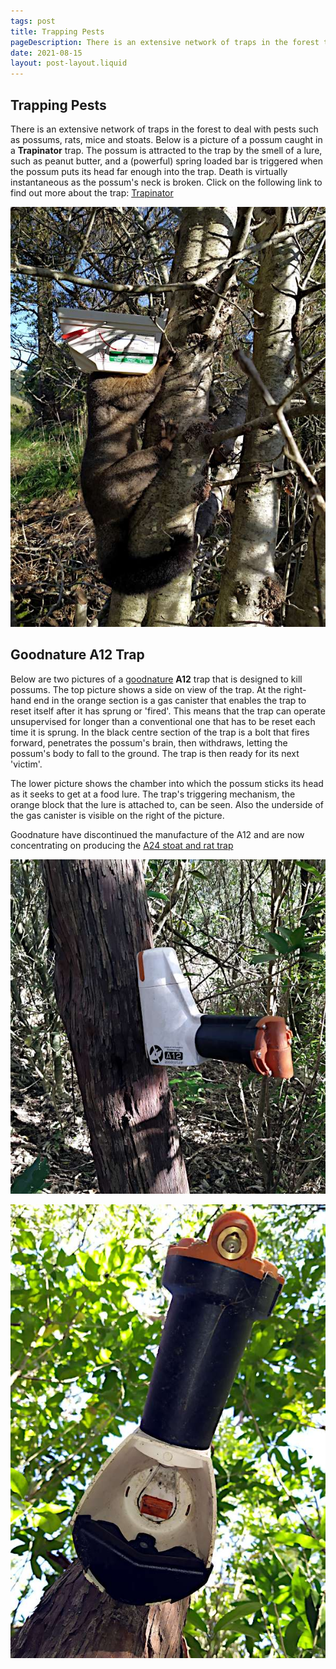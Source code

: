 ```yaml
---
tags: post
title: Trapping Pests
pageDescription: There is an extensive network of traps in the forest to deal with pests such as possums, rats, mice and stoats.
date: 2021-08-15
layout: post-layout.liquid
---
```


## Trapping Pests

There is an extensive network of traps in the forest to deal with pests such as possums, rats, mice and stoats. Below is a picture of a possum caught in a **Trapinator** trap. The possum is attracted to the trap by the smell of a lure, such as peanut butter, and a (powerful) spring loaded bar is triggered when the possum puts its head far enough into the trap. Death is virtually instantaneous as the possum's neck is broken. Click on the following link to find out more about the trap: [Trapinator](https://www.traps.co.nz/trapinator-possum-kill-trap)

![Picture of a possum in a trap](/assets/images/news/trapping/possum-in-trap.jpg)


## Goodnature A12 Trap

Below are two pictures of a [goodnature](https://goodnature.co.nz/) **A12** trap that is designed to kill possums. The top picture shows a side on view of the trap. At the right-hand end in the orange section is a gas canister that enables the trap to reset itself after it has sprung or 'fired'. This means that the trap can operate unsupervised for longer than a conventional one that has to be reset each time it is sprung. In the black centre section of the trap is a bolt that fires forward, penetrates the possum's brain, then withdraws, letting the possum's body to fall to the ground. The trap is then ready for its next 'victim'.

The lower picture shows the chamber into which the possum sticks its head as it seeks to get at a food lure. The trap's triggering mechanism, the orange block that the lure is attached to, can be seen. Also the underside of the gas canister is visible on the right of the picture.

Goodnature have discontinued the manufacture of the A12 and are now concentrating on producing the [A24 stoat and rat trap](https://goodnature.co.nz/products/a24-rat-stoat)

![A side on view of the a12 trap](/assets/images/news/trapping/a12-trap.jpg)

![Picture of the underside of the a12](/assets/images/news/trapping/underside-a12.jpg)

